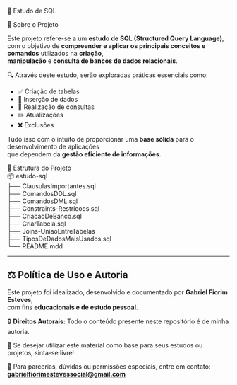 📘 Estudo de SQL

🧠 Sobre o Projeto

Este projeto refere-se a um **estudo de SQL (Structured Query Language)**,  
com o objetivo de **compreender e aplicar os principais conceitos e comandos** utilizados na **criação**,  
**manipulação** e **consulta de bancos de dados relacionais**.

🔍 Através deste estudo, serão exploradas práticas essenciais como:

- ✅ Criação de tabelas  
- 📝 Inserção de dados  
- 🔎 Realização de consultas  
- ✏️ Atualizações  
- ❌ Exclusões  

Tudo isso com o intuito de proporcionar uma **base sólida** para o desenvolvimento de aplicações  
que dependem da **gestão eficiente de informações**.

📂 Estrutura do Projeto <br>
📦 estudo-sql<br>
├── ClausulasImportantes.sql <br>
├── ComandosDDL.sql <br>
├── ComandosDML.sql <br>
├── Constraints-Restricoes.sql <br>
├── CriacaoDeBanco.sql <br>
├── CriarTabela.sql <br>
├── Joins-UniaoEntreTabelas <br>
├── TiposDeDadosMaisUsados.sql<br>
└── README.mdd

---

## ⚖️ Política de Uso e Autoria

Este projeto foi idealizado, desenvolvido e documentado por **Gabriel Fiorim Esteves**,  
com fins **educacionais e de estudo pessoal**.

🔒 **Direitos Autorais:**
Todo o conteúdo presente neste repositório é de minha autoria.  

🤝 Se desejar utilizar este material como base para seus estudos ou projetos, sinta-se livre!

📩 Para parcerias, dúvidas ou permissões especiais, entre em contato: **gabrielfiorimestevessocial@gmail.com**
